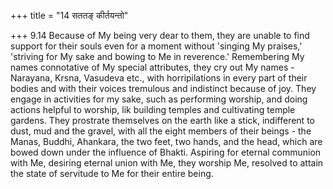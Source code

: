 +++
title = "14 सततङ् कीर्तयन्तो"

+++
9.14 Because of My being very dear to them, they are unable to find
support for their souls even for a moment without 'singing My praises,'
'striving for My sake and bowing to Me in reverence.' Remembering My
names connotative of My special attributes, they cry out My names -
Narayana, Krsna, Vasudeva etc., with horripilations in every part of
their bodies and with their voices tremulous and indistinct because of
joy. They engage in activities for my sake, such as performing worship,
and doing actions helpful to worship, lik building temples and
cultivating temple gardens. They prostrate themselves on the earth like
a stick, indifferent to dust, mud and the gravel, with all the eight
members of their beings - the Manas, Buddhi, Ahankara, the two feet, two
hands, and the head, which are bowed down under the influence of Bhakti.
Aspiring for eternal communion with Me, desiring eternal union with Me,
they worship Me, resolved to attain the state of servitude to Me for
their entire being.
